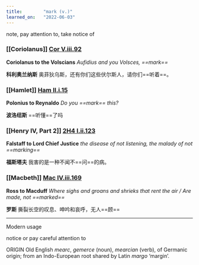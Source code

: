 ```yaml
---
title:        "mark (v.)"
learned_on:   "2022-06-03"
---
```


note, pay attention to, take notice of

### [[Coriolanus]] [Cor V.iii.92](https://www.shakespeareswords.com/Public/Play.aspx?Act=5&Scene=3&WorkId=3#124930) 

**Coriolanus to the Volscians** *Aufidius and you Volsces, ==mark==*

**科利奥兰纳斯** 奥菲狄乌斯，还有你们这些伏尔斯人，请你们==听着==。

### [[Hamlet]] [Ham II.i.15](https://www.shakespeareswords.com/Public/Play.aspx?Act=2&Scene=1&WorkId=2#116060) 

**Polonius to Reynaldo** *Do you ==mark== this?*

**波洛纽斯** ==听懂==了吗

### [[Henry IV, Part 2]] [2H4 I.ii.123](https://www.shakespeareswords.com/Public/Play.aspx?Act=1&Scene=2&WorkId=39#257947) 

**Falstaff to Lord Chief Justice** *the disease of not listening, the malady of not ==marking==*

**福斯塔夫** 我害的是一种不闻不==问==的病。

### [[Macbeth]] [Mac IV.iii.169](https://www.shakespeareswords.com/Public/Play.aspx?Act=4&Scene=3&WorkId=13#161763) 

**Ross to Macduff** *Where sighs and groans and shrieks that rent the air / Are made, not ==marked==*

**罗斯** 撕裂长空的叹息、呻吟和哀呼，无人==顾==

-----

Modern usage

notice or pay careful attention to

ORIGIN Old English *mearc*, *gemerce* (noun), *mearcian* (verb), of Germanic origin; from an Indo-European root shared by Latin *margo* ‘margin’.